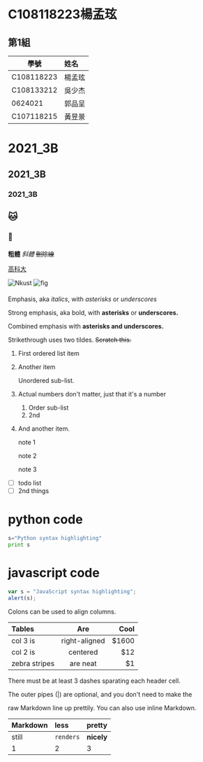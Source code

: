 # C108118223楊孟玹
## 第1組
學號           | 姓名   
------------|:-----
C108118223  | 楊孟玹
C108133212  | 吳少杰
0624021     | 郭品呈
C107118215  | 黃昱景
# 2021_3B
## 2021_3B
### 2021_3B
## :cat:
### :hamster:
#### 
**粗體**
*斜體*
~~刪除線~~

[高科大](https://www.nkust.edu.tw/)

![Nkust](https://www.nkust.edu.tw/var/file/0/1000/img/513/182513897.png "NKUST")
![fig](https://www.nkust.edu.tw/var/file/0/1000/pictures/709/m/mczh-tw400x400_small49362_395013297813.jpg "海底風光")
####
Emphasis, aka *italics*, with *asterisks* or *underscores*

Strong emphasis, aka bold, with **asterisks** or **underscores.**

Combined emphasis with **asterisks and underscores.**

Strikethrough uses two tildes. ~~Scratch this.~~

1. First ordered list item

2. Another item

   Unordered sub-list.

3. Actual numbers don't matter, just that it's a number

   1. Order sub-list
   2. 2nd

4. And another item.
   
    note 1

    note 2

    note 3

- [ ] todo list
- [ ] 2nd things

# python code

```python
s="Python syntax highlighting"
print s
```

# javascript code 

```javascript
var s = "JavaScript syntax highlighting";
alert(s);
```

Colons can be used to align columns.

| Tables        |      Are      |  Cool |
| :------------ | :-----------: | ----: |
| col 3 is      | right-aligned | $1600 |
| col 2 is      |   centered    |   $12 |
| zebra stripes |   are neat    |    $1 |

There must be at least 3 dashes sparating each header cell.

The outer pipes (|) are optional, and you don't need to make the

raw Markdown line up prettily. You can also use inline Markdown.

| Markdown | less      | pretty     |
| :------- | :-------- | :--------- |
| still    | `renders` | **nicely** |
| 1        | 2         | 3          |
